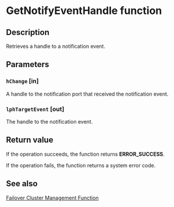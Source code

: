 # GetNotifyEventHandle function

## Description

Retrieves a handle to a notification event.

## Parameters

### `hChange` [in]

A handle to the notification port that received the notification event.

### `lphTargetEvent` [out]

The handle to the notification event.

## Return value

If the operation succeeds, the function returns **ERROR_SUCCESS**.

If the operation fails, the function returns a system error code.

## See also

[Failover Cluster Management Function](https://learn.microsoft.com/previous-versions/windows/desktop/mscs/cluster-management-functions)
